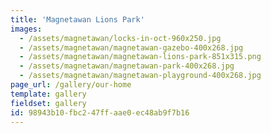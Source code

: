 ```yaml
---
title: 'Magnetawan Lions Park'
images:
  - /assets/magnetawan/locks-in-oct-960x250.jpg
  - /assets/magnetawan/magnetawan-gazebo-400x268.jpg
  - /assets/magnetawan/magnetawan-lions-park-851x315.png
  - /assets/magnetawan/magnetawan-park-400x268.jpg
  - /assets/magnetawan/magnetawan-playground-400x268.jpg
page_url: /gallery/our-home
template: gallery
fieldset: gallery
id: 98943b10-fbc2-47ff-aae0-ec48ab9f7b16
---
```


